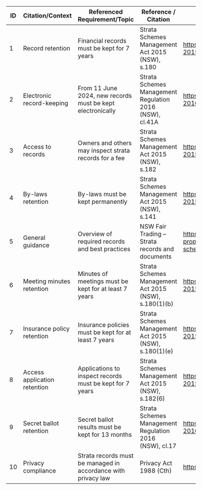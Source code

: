  ID | Citation/Context | Referenced Requirement/Topic | Reference / Citation | Notes / Link |
|----|------------------|-----------------------------|----------------------|--------------|
| 1  | Record retention | Financial records must be kept for 7 years | Strata Schemes Management Act 2015 (NSW), s.180 | https://legislation.nsw.gov.au/view/html/inforce/current/act-2015-050#sec.180 |
| 2  | Electronic record-keeping | From 11 June 2024, new records must be kept electronically | Strata Schemes Management Regulation 2016 (NSW), cl.41A | https://legislation.nsw.gov.au/view/html/inforce/current/sl-2016-0501#sec.41A |
| 3  | Access to records | Owners and others may inspect strata records for a fee | Strata Schemes Management Act 2015 (NSW), s.182 | https://legislation.nsw.gov.au/view/html/inforce/current/act-2015-050#sec.182 |
| 4  | By-laws retention | By-laws must be kept permanently | Strata Schemes Management Act 2015 (NSW), s.141 | https://legislation.nsw.gov.au/view/html/inforce/current/act-2015-050#sec.141 |
| 5  | General guidance | Overview of required records and best practices | NSW Fair Trading – Strata records and documents | https://www.fairtrading.nsw.gov.au/housing-and-property/strata-and-community-living/strata-schemes/strata-record$
| 6  | Meeting minutes retention | Minutes of meetings must be kept for at least 7 years | Strata Schemes Management Act 2015 (NSW), s.180(1)(b) | https://legislation.nsw.gov.au/view/html/inforce/current/act-2015-050#sec.180 |
| 7  | Insurance policy retention | Insurance policies must be kept for at least 7 years | Strata Schemes Management Act 2015 (NSW), s.180(1)(e) | https://legislation.nsw.gov.au/view/html/inforce/current/act-2015-050#sec.180 |
| 8  | Access application retention | Applications to inspect records must be kept for 7 years | Strata Schemes Management Act 2015 (NSW), s.182(6) | https://legislation.nsw.gov.au/view/html/inforce/current/act-2015-050#sec.182 |
| 9  | Secret ballot retention | Secret ballot results must be kept for 13 months | Strata Schemes Management Regulation 2016 (NSW), cl.17 | https://legislation.nsw.gov.au/view/html/inforce/current/sl-2016-0501#sec.17 |
| 10 | Privacy compliance | Strata records must be managed in accordance with privacy law | Privacy Act 1988 (Cth) | https://www.oaic.gov.au/privacy/the-privacy-act/ |
